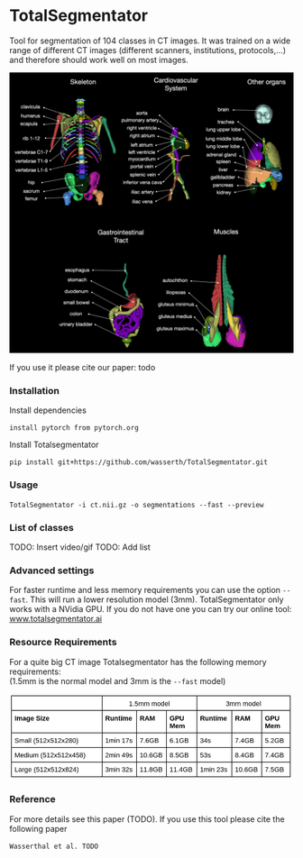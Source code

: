 # TotalSegmentator

Tool for segmentation of 104 classes in CT images. It was trained on a wide range of different CT images (different scanners, institutions, protocols,...) and therefore should work well on most images.

![Alt text](resources/imgs/overview_classes.png)

If you use it please cite our paper: todo


### Installation

Install dependencies
```
install pytorch from pytorch.org
```

Install Totalsegmentator
```
pip install git+https://github.com/wasserth/TotalSegmentator.git
```

### Usage
```
TotalSegmentator -i ct.nii.gz -o segmentations --fast --preview
```

### List of classes
TODO: Insert video/gif
TODO: Add list


### Advanced settings
For faster runtime and less memory requirements you can use the option `--fast`. This will run a lower resolution model (3mm).
TotalSegmentator only works with a NVidia GPU. If you do not have one you can try our online tool: www.totalsegmentator.ai


### Resource Requirements
For a quite big CT image Totalsegmentator has the following memory requirements:  
(1.5mm is the normal model and 3mm is the `--fast` model)

![Alt text](resources/imgs/runtime_table.png)


### Reference 
For more details see this paper (TODO).
If you use this tool please cite the following paper
```
Wasserthal et al. TODO
```
